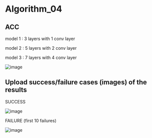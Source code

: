 # Algorithm_04

## ACC 

model 1 : 3 layers with 1 conv layer

model 2 : 5 layers with 2 conv layer

model 3 : 7 layers with 4 conv layer

![image](https://user-images.githubusercontent.com/80568500/173238908-099995c5-6ec7-403e-a515-2cb3605026fc.png)


## Upload success/failure cases (images) of the results

SUCCESS 

![image](https://user-images.githubusercontent.com/80568500/173238751-63d4bbcb-cfa5-495f-9c1e-e155ecf6c206.png)

FAILURE (first 10 failures)

![image](https://user-images.githubusercontent.com/80568500/173238801-f206567e-7ff2-4140-be56-04f69ed7fe68.png)
